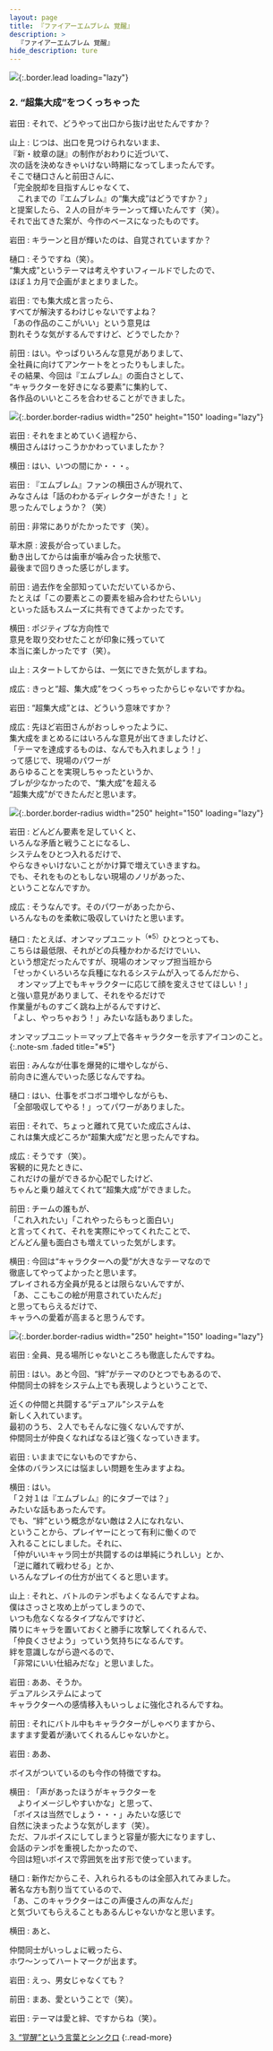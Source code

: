 ```yaml
---
layout: page
title: 『ファイアーエムブレム 覚醒』
description: >
  『ファイアーエムブレム 覚醒』
hide_description: ture
---
```


![](/interviews/jp/3ds/afej/vol1/img/mainvisual2.jpg){:.border.lead loading="lazy"}

### 2. “超集大成”をつくっちゃった

岩田
: それで、どうやって出口から抜け出せたんですか？

山上
: じつは、出口を見つけられないまま、<br>『新・紋章の謎』の制作がおわりに近づいて、<br>次の話を決めなきゃいけない時期になってしまったんです。<br>そこで樋口さんと前田さんに、<br>「完全脱却を目指すんじゃなくて、<br>　これまでの『エムブレム』の“集大成”はどうですか？」<br>と提案したら、２人の目がキラーンって輝いたんです（笑）。<br>それで出てきた案が、今作のベースになったものです。

岩田
: キラーンと目が輝いたのは、自覚されていますか？

樋口
: そうですね（笑）。<br>“集大成”というテーマは考えやすいフィールドでしたので、<br>ほぼ１カ月で企画がまとまりました。

岩田
: でも集大成と言ったら、<br>すべてが解決するわけじゃないですよね？<br>「あの作品のここがいい」という意見は<br>割れそうな気がするんですけど、どうでしたか？

前田
: はい。やっぱりいろんな意見がありまして、<br>全社員に向けてアンケートをとったりもしました。<br>その結果、今回は『エムブレム』の面白さとして、<br>“キャラクターを好きになる要素”に集約して、<br>各作品のいいところを合わせることができました。

![](/interviews/jp/3ds/afej/vol1/img/photo9.jpg){:.border.border-radius width="250" height="150"  loading="lazy"}

岩田
: それをまとめていく過程から、<br>横田さんはけっこうかかわっていましたか？

横田
: はい、いつの間にか・・・。

岩田
: 『エムブレム』ファンの横田さんが現れて、<br>みなさんは「話のわかるディレクターがきた！」と<br>思ったんでしょうか？（笑）

前田
: 非常にありがたかったです（笑）。

草木原
: 波長が合っていました。<br>動き出してからは歯車が噛み合った状態で、<br>最後まで回りきった感じがします。

前田
: 過去作を全部知っていただいているから、<br>たとえば「この要素とこの要素を組み合わせたらいい」<br>といった話もスムーズに共有できてよかったです。

横田
: ポジティブな方向性で<br>意見を取り交わせたことが印象に残っていて<br>本当に楽しかったです（笑）。

山上
: スタートしてからは、一気にできた気がしますね。

成広
: きっと“超、集大成”をつくっちゃったからじゃないですかね。

岩田
: “超集大成”とは、どういう意味ですか？

成広
: 先ほど岩田さんがおっしゃったように、<br>集大成をまとめるにはいろんな意見が出てきましたけど、<br>「テーマを達成するものは、なんでも入れましょう！」<br>って感じで、現場のパワーが<br>あらゆることを実現しちゃったというか、<br>ブレが少なかったので、“集大成”を超える<br>“超集大成”ができたんだと思います。

![](/interviews/jp/3ds/afej/vol1/img/photo10.jpg){:.border.border-radius width="250" height="150"  loading="lazy"}

岩田
: どんどん要素を足していくと、<br>いろんな矛盾と戦うことになるし、<br>システムをひとつ入れるだけで、<br>やらなきゃいけないことがかけ算で増えていきますね。<br>でも、それをものともしない現場のノリがあった、<br>ということなんですか。

成広
: そうなんです。そのパワーがあったから、<br>いろんなものを柔軟に吸収していけたと思います。

樋口
: たとえば、オンマップユニット<sup>（※5）</sup>ひとつとっても、<br>こちらは最低限、それがどの兵種かわかるだけでいい、<br>という想定だったんですが、現場のオンマップ担当班から<br>「せっかくいろいろな兵種になれるシステムが入ってるんだから、<br>　オンマップ上でもキャラクターに応じて顔を変えさせてほしい！」<br>と強い意見がありまして、それをやるだけで<br>作業量がものすごく跳ね上がるんですけど、<br>「よし、やっちゃおう！」みたいな話もありました。

オンマップユニット＝マップ上で各キャラクターを示すアイコンのこと。
{:.note-sm .faded title="※5"}

岩田
: みんなが仕事を爆発的に増やしながら、<br>前向きに進んでいった感じなんですね。

樋口
: はい、仕事をボコボコ増やしながらも、<br>「全部吸収してやる！」ってパワーがありました。

岩田
: それで、ちょっと離れて見ていた成広さんは、<br>これは集大成どころか“超集大成”だと思ったんですね。

成広
: そうです（笑）。<br>客観的に見たときに、<br>これだけの量ができるか心配でしたけど、<br>ちゃんと乗り越えてくれて“超集大成”ができました。

前田
: チームの誰もが、<br>「これ入れたい」「これやったらもっと面白い」<br>と言ってくれて、それを実際にやってくれたことで、<br>どんどん量も面白さも増えていった気がします。

横田
: 今回は“キャラクターへの愛”が大きなテーマなので<br>徹底してやってよかったと思います。<br>プレイされる方全員が見るとは限らないんですが、<br>「あ、ここもこの絵が用意されていたんだ」<br>と思ってもらえるだけで、<br>キャラへの愛着が高まると思うんです。

![](/interviews/jp/3ds/afej/vol1/img/photo11.jpg){:.border.border-radius width="250" height="150"  loading="lazy"}

岩田
: 全員、見る場所じゃないところも徹底したんですね。

前田
: はい。あと今回、“絆”がテーマのひとつでもあるので、<br>仲間同士の絆をシステム上でも表現しようということで、<br>

近くの仲間と共闘する“デュアル”システムを<br>新しく入れています。<br>最初のうち、２人でもそんなに強くないんですが、<br>仲間同士が仲良くなればなるほど強くなっていきます。

岩田
: いままでにないものですから、<br>全体のバランスには悩ましい問題を生みますよね。

横田
: はい。<br>「２対１は『エムブレム』的にタブーでは？」<br>みたいな話もあったんです。<br>でも、“絆”という概念がない敵は２人になれない、<br>ということから、プレイヤーにとって有利に働くので<br>入れることにしました。それに、<br>「仲がいいキャラ同士が共闘するのは単純にうれしい」とか、<br>「逆に離れて戦わせる」とか、<br>いろんなプレイの仕方が出てくると思います。

山上
: それと、バトルのテンポもよくなるんですよね。<br>僕はさっさと攻め上がってしまうので、<br>いつも危なくなるタイプなんですけど、<br>隣りにキャラを置いておくと勝手に攻撃してくれるんで、<br>「仲良くさせよう」っていう気持ちになるんです。<br>絆を意識しながら遊べるので、<br>「非常にいい仕組みだな」と思いました。

岩田
: ああ、そうか。<br>デュアルシステムによって<br>キャラクターへの感情移入もいっしょに強化されるんですね。

前田
: それにバトル中もキャラクターがしゃべりますから、<br>ますます愛着が湧いてくれるんじゃないかと。

岩田
: ああ、

ボイスがついているのも今作の特徴ですね。

横田
: 「声があったほうがキャラクターを<br>　よりイメージしやすいかな」と思って、<br>「ボイスは当然でしょう・・・」みたいな感じで<br>自然に決まったような気がします（笑）。<br>ただ、フルボイスにしてしまうと容量が膨大になりますし、<br>会話のテンポを重視したかったので、<br>今回は短いボイスで雰囲気を出す形で使っています。

樋口
: 新作だからこそ、入れられるものは全部入れてみました。<br>著名な方も割り当てているので、<br>「あ、このキャラクターはこの声優さんの声なんだ」<br>と気づいてもらえることもあるんじゃないかなと思います。

横田
: あと、

仲間同士がいっしょに戦ったら、<br>ホワ～ンってハートマークが出ます。

岩田
: えっ、男女じゃなくても？

前田
: まあ、愛ということで（笑）。

岩田
: テーマは愛と絆、ですからね（笑）。

[3. “覚醒”という言葉とシンクロ](3.md)
{:.read-more}

